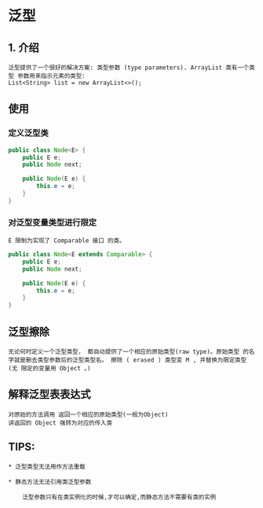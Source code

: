 # 泛型

## 1. 介绍

    泛型提供了一个很好的解决方案: 类型参数 (type parameters). ArrayList 类有一个类型 参数用来指示元素的类型:
    List<String> list = new ArrayList<>();

## 使用

### 定义泛型类

``` java
public class Node<E> {
    public E e;
    public Node next;

    public Node(E e) {
        this.e = e;
    }
}
```

### 对泛型变量类型进行限定

    E 限制为实现了 Comparable 接口 的类。

``` java
public class Node<E extends Comparable> {
    public E e;
    public Node next;

    public Node(E e) {
        this.e = e;
    }
}
```

## 泛型擦除

    无论何时定义一个泛型类型， 都自动提供了一个相应的原始类型(raw type)。原始类型 的名字就是删去类型参数后的泛型类型名。 擦除 ( erased ) 类型变 M , 并替换为限定类型 (无 限定的变量用 Object 。)

## 解释泛型表表达式

    对原始的方法调用 返回一个相应的原始类型(一般为Object)
    讲返回的 Object 强转为对应的传入类

## TIPS:

    * 泛型类型无法用作方法重载
    
    * 静态方法无法引用类泛型参数

        泛型参数只有在类实例化的时候,才可以确定,而静态方法不需要有类的实例


